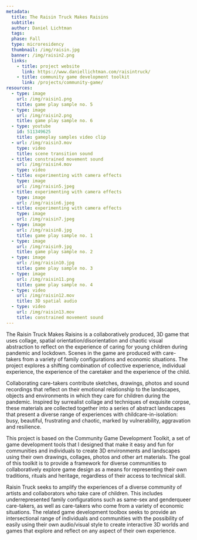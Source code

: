 ```yaml
---
metadata:
  title: The Raisin Truck Makes Raisins
  subtitle:
  author: Daniel Lichtman
  tags:
  phase: Fall
  type: microresidency
  thumbnail: /img/raisin.jpg
  banner: /img/raisin2.png
  links:
    - title: project website
      link: https://www.daniellichtman.com/raisintruck/
    - title: community game development toolkit
      link: /projects/community-game/
resources:
  - type: image
    url: /img/raisin1.png
    title: game play sample no. 5
  - type: image
    url: /img/raisin2.png
    title: game play sample no. 6
  - type: youtube
    id: 511349625
    title: gameplay samples video clip
  - url: /img/raisin3.mov
    type: video
    title: scene transition sound
  - title: constrained movement sound
    url: /img/raisin4.mov
    type: video
  - title: experimenting with camera effects
    type: image
    url: /img/raisin5.jpeg
  - title: experimenting with camera effects
    type: image
    url: /img/raisin6.jpeg
  - title: experimenting with camera effects
    type: image
    url: /img/raisin7.jpeg
  - type: image
    url: /img/raisin8.jpg
    title: game play sample no. 1
  - type: image
    url: /img/raisin9.jpg
    title: game play sample no. 2
  - type: image
    url: /img/raisin10.jpg
    title: game play sample no. 3
  - type: image
    url: /img/raisin11.png
    title: game play sample no. 4
  - type: video
    url: /img/raisin12.mov
    title: 3D spatial audio
  - type: video
    url: /img/raisin13.mov
    title: constrained movement sound
---
```


The Raisin Truck Makes Raisins is a collaboratively produced, 3D game that uses collage, spatial orientation/disorientation and chaotic visual abstraction to reflect on the experience of caring for young children during pandemic and lockdown. Scenes in the game are produced with care-takers from a variety of family configurations and economic situations. The project explores a shifting combination of collective experience, individual experience, the experience of the caretaker and the experience of the child.

Collaborating care-takers contribute sketches, drawings, photos and sound recordings that reflect on their emotional relationship to the landscapes, objects and environments in which they care for children during the pandemic. Inspired by surrealist collage and techniques of exquisite corpse, these materials are collected together into a series of abstract landscapes that present a diverse range of experiences with childcare-in-isolation: busy, beautiful, frustrating and chaotic, marked by vulnerability, aggravation and resilience.

This project is based on the Community Game Development Toolkit, a set of game development tools that I designed that make it easy and fun for communities and individuals to create 3D environments and landscapes using their own drawings, collages, photos and other art materials. The goal of this toolkit is to provide a framework for diverse communities to collaboratively explore game design as a means for representing their own traditions, rituals and heritage, regardless of their access to technical skill.

Raisin Truck seeks to amplify the experiences of a diverse community of artists and collaborators who take care of children. This includes underrepresented family configurations such as same-sex and genderqueer care-takers, as well as care-takers who come from a variety of economic situations. The related game development toolbox seeks to provide an intersectional range of individuals and communities with the possibility of easily using their own audio/visual style to create interactive 3D worlds and games that explore and reflect on any aspect of their own experience.

